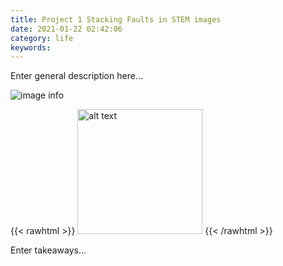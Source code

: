 ```yaml
---
title: Project 1 Stacking Faults in STEM images
date: 2021-01-22 02:42:06
category: life
keywords:
---
```


Enter general description here...

![image info]("Form.png")

{{< rawhtml >}}
<img src="/Users/sunnywong/Documents/draft/content/posts/Images/Form.png" alt="alt text" width="200;" />
{{< /rawhtml >}}

Enter takeaways...
